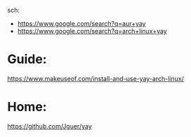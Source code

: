 sch:
- https://www.google.com/search?q=aur+yay
- https://www.google.com/search?q=arch+linux+yay

# Guide:
https://www.makeuseof.com/install-and-use-yay-arch-linux/

# Home:
https://github.com/Jguer/yay

